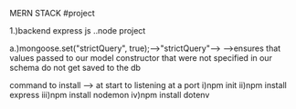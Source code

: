 MERN STACK #project

1.)backend express js ..node project

a.)mongoose.set("strictQuery", true);-->"strictQuery"-->
 -->ensures that values passed to our model constructor that were not specified in our schema do not get saved to the db









 command to install
 --> at start to listening at a port
 i)npm init
 ii)npm install express
 iii)npm install nodemon
 iv)npm install dotenv

